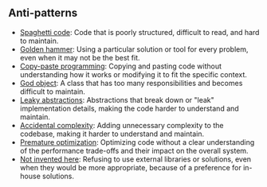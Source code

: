 ## Anti-patterns

- [Spaghetti code](spaghetti-code.md): Code that is poorly structured, difficult to read, and hard to maintain.
- [Golden hammer](golden-hammer.md): Using a particular solution or tool for every problem, even when it may not be the best fit.
- [Copy-paste programming](copy-paste-programming.md): Copying and pasting code without understanding how it works or modifying it to fit the specific context.
- [God object](god-object.md): A class that has too many responsibilities and becomes difficult to maintain.
- [Leaky abstractions](leaky-abstraction.md): Abstractions that break down or "leak" implementation details, making the code harder to understand and maintain.
- [Accidental complexity](accidental-complexity.md): Adding unnecessary complexity to the codebase, making it harder to understand and maintain.
- [Premature optimization](premature-optimization.md): Optimizing code without a clear understanding of the performance trade-offs and their impact on the overall system.
- [Not invented here](not-invented-here.md): Refusing to use external libraries or solutions, even when they would be more appropriate, because of a preference for in-house solutions.